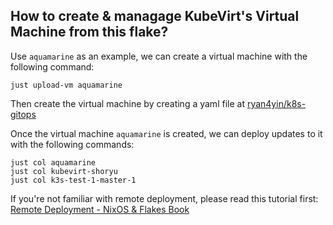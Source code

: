 ## How to create & managage KubeVirt's Virtual Machine from this flake?

Use `aquamarine` as an example, we can create a virtual machine with the following command:

```shell
just upload-vm aquamarine
```

Then create the virtual machine by creating a yaml file at
[ryan4yin/k8s-gitops](https://github.com/ryan4yin/k8s-gitops/tree/main/vms)

Once the virtual machine `aquamarine` is created, we can deploy updates to it with the following
commands:

```shell
just col aquamarine
just col kubevirt-shoryu
just col k3s-test-1-master-1
```

If you're not familiar with remote deployment, please read this tutorial first:
[Remote Deployment - NixOS & Flakes Book](https://nixos-and-flakes.thiscute.world/best-practices/remote-deployment)
